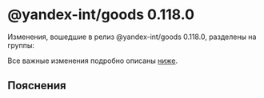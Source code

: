 # @yandex-int/goods 0.118.0

<!-- ЧЕЛОВЕЧЕСКОЕ ВСТУПЛЕНИЕ -->

Изменения, вошедшие в релиз @yandex-int/goods 0.118.0, разделены на группы:

Все важные изменения подробно описаны [ниже](#Пояснения).

## Пояснения

